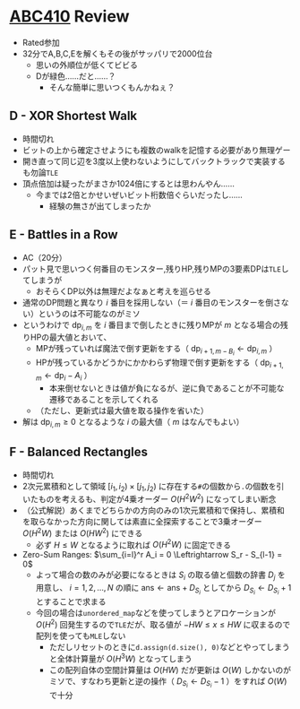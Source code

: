 # [ABC410](https://atcoder.jp/contests/abc410) Review
- Rated参加
- 32分でA,B,C,Eを解くもその後がサッパリで2000位台
  - 思いの外順位が低くてビビる
  - Dが緑色……だと……？
    - そんな簡単に思いつくもんかねぇ？

## D - XOR Shortest Walk
- 時間切れ
- ビットの上から確定させようにも複数のwalkを記憶する必要があり無理ゲー
- 開き直って同じ辺を3度以上使わないようにしてバックトラックで実装するも勿論`TLE`
- 頂点倍加は疑ったがまさか1024倍にするとは思わんやん……
  - 今までは2倍とかせいぜいビット桁数倍ぐらいだったし……
    - 経験の無さが出てしまったか

## E - Battles in a Row
- AC（20分）
- パット見で思いつく何番目のモンスター,残りHP,残りMPの3要素DPは`TLE`してしまうが
  - おそらくDP以外は無理だよなぁと考えを巡らせる
- 通常のDP問題と異なり $i$ 番目を採用しない（＝ $i$ 番目のモンスターを倒さない）というのは不可能なのがミソ
- というわけで $\mathrm{dp}_{i,m}$ を $i$ 番目まで倒したときに残りMPが $m$ となる場合の残りHPの最大値とおいて、
  - MPが残っていれば魔法で倒す更新をする（ $\mathrm{dp}_{i+1,m-B_i} \gets \mathrm{dp}_{i,m}$ ）
  - HPが残っているかどうかにかかわらず物理で倒す更新をする（ $\mathrm{dp}_{i+1,m} \gets \mathrm{dp}_{i} - A_i$ ）
    - 本来倒せないときは値が負になるが、逆に負であることが不可能な遷移であることを示してくれる
  - （ただし、更新式は最大値を取る操作を省いた）
- 解は $\mathrm{dp}_{i,m} \geq 0$ となるような $i$ の最大値（ $m$ はなんでもよい）

## F - Balanced Rectangles
- 時間切れ
- 2次元累積和として領域 $[i_1, i_2) \times [j_1, j_2)$ に存在する`#`の個数から`.`の個数を引いたものを考えるも、判定が4乗オーダー $O(H^2W^2)$ になってしまい断念
- （公式解説）あくまでどちらかの方向のみの1次元累積和で保持し、累積和を取らなかった方向に関しては素直に全探索することで3乗オーダー $O(H^2W)$ または $O(HW^2)$ にできる
  - 必ず $H \leq W$ となるように取れば $O(H^2W)$ に固定できる
- Zero-Sum Ranges: $\sum_{i=l}^r A_i = 0 \Leftrightarrow S_r - S_{l-1} = 0$
  - よって場合の数のみが必要になるときは $S_i$ の取る値と個数の辞書 $D_j$ を用意し、 $i = 1, 2, \dots, N$ の順に $\mathrm{ans} \gets \mathrm{ans} + D_{S_i}$ としてから $D_{S_i} \gets D_{S_i} + 1$ とすることで求まる
  - 今回の場合は`unordered_map`などを使ってしまうとアロケーションが $O(H^2)$ 回発生するので`TLE`だが、取る値が $-HW \leq x \leq HW$ に収まるので配列を使っても`MLE`しない
    - ただしリセットのときに`d.assign(d.size(), 0)`などとやってしまうと全体計算量が $O(H^3W)$ となってしまう
    - この配列自体の空間計算量は $O(HW)$ だが更新は $O(W)$ しかないのがミソで、すなわち更新と逆の操作（ $D_{S_i} \gets D_{S_i} - 1$ ）をすれば $O(W)$ で十分
